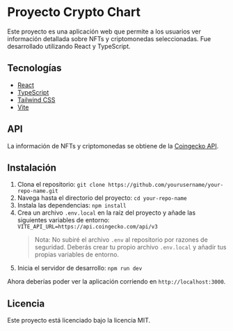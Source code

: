 # Proyecto Crypto Chart

Este proyecto es una aplicación web que permite a los usuarios ver información detallada sobre NFTs y criptomonedas seleccionadas. Fue desarrollado utilizando React y TypeScript.

## Tecnologías

- [React](https://reactjs.org/)
- [TypeScript](https://www.typescriptlang.org/)
- [Tailwind CSS](https://tailwindcss.com/)
- [Vite](https://vitejs.dev/)

## API

La información de NFTs y criptomonedas se obtiene de la [Coingecko API](https://coingecko.com/api).

## Instalación

1. Clona el repositorio: `git clone https://github.com/yourusername/your-repo-name.git`
2. Navega hasta el directorio del proyecto: `cd your-repo-name`
3. Instala las dependencias: `npm install`
4. Crea un archivo `.env.local` en la raíz del proyecto y añade las siguientes variables de entorno: `VITE_API_URL=https://api.coingecko.com/api/v3`
   > Nota: No subiré el archivo `.env` al repositorio por razones de seguridad. Deberás crear tu propio archivo `.env.local` y añadir tus propias variables de entorno.
5. Inicia el servidor de desarrollo: `npm run dev`

Ahora deberías poder ver la aplicación corriendo en `http://localhost:3000`.

## Licencia

Este proyecto está licenciado bajo la licencia MIT.